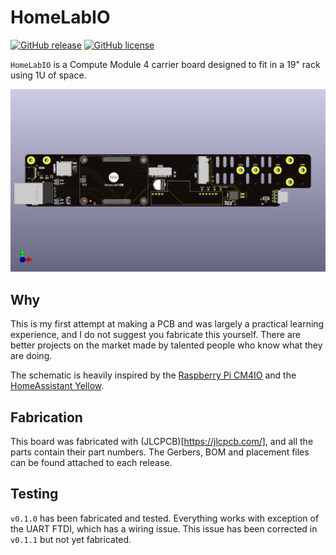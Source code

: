 # HomeLabIO

[![GitHub release](https://img.shields.io/github/release/nrwiersma/homelabio.svg)](https://github.com/nrwiersma/homelabio/releases)
[![GitHub license](https://img.shields.io/badge/license-MIT-blue.svg)](https://raw.githubusercontent.com/nrwiersma/homelabio/master/LICENSE)

`HomeLabIO` is a Compute Module 4 carrier board designed to fit in a 19" rack using 1U of space.

![board image](assets/render.png)

## Why

This is my first attempt at making a PCB and was largely a practical learning experience, and
I do not suggest you fabricate this yourself. There are better projects on the market made by
talented people who know what they are doing.

The schematic is heavily inspired by the [Raspberry Pi CM4IO](https://datasheets.raspberrypi.com/cm4io/cm4io-datasheet.pdf)
and the [HomeAssistant Yellow](https://github.com/NabuCasa/yellow). 

## Fabrication

This board was fabricated with (JLCPCB)[https://jlcpcb.com/], and all the parts contain their part numbers. The Gerbers, BOM and placement
files can be found attached to each release.

## Testing

`v0.1.0` has been fabricated and tested. Everything works with exception of the UART FTDI, which has a wiring issue. This
issue has been corrected in `v0.1.1` but not yet fabricated.
